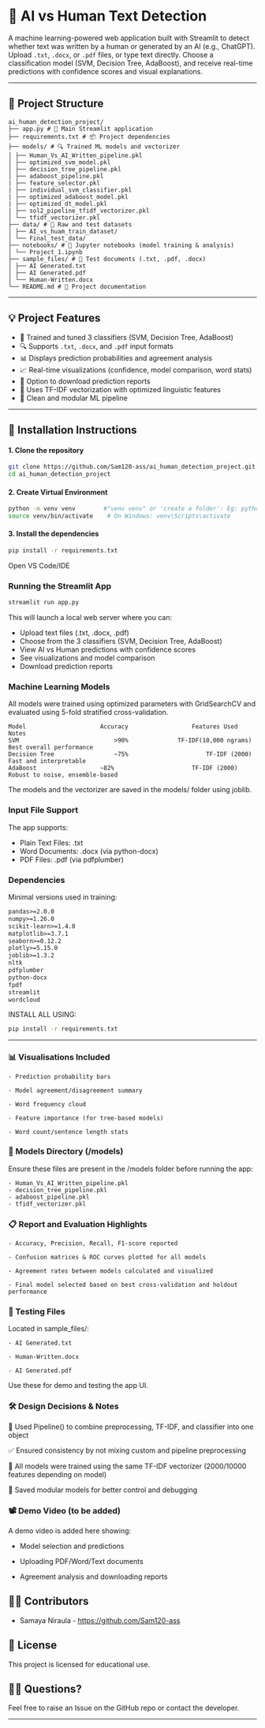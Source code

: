 # 🤖 AI vs Human Text Detection

A machine learning-powered web application built with Streamlit to detect whether text was written by a human or generated by an AI (e.g., ChatGPT). Upload `.txt`, `.docx`, or `.pdf` files, or type text directly. Choose a classification model (SVM, Decision Tree, AdaBoost), and receive real-time predictions with confidence scores and visual explanations.

-----------------------------------------------------------------------------------------------------------------------------------------------------

## 📁 Project Structure
```
ai_human_detection_project/
├── app.py # 🚀 Main Streamlit application
├── requirements.txt # 📦 Project dependencies
├── models/ # 🔍 Trained ML models and vectorizer
│ ├── Human_Vs_AI_Written_pipeline.pkl
│ ├── optimized_svm_model.pkl
│ ├── decision_tree_pipeline.pkl
│ ├── adaboost_pipeline.pkl
| ├── feature_selector.pkl
| ├── individual_svm_classifier.pkl
| ├── optimized_adaboost_model.pkl
| ├── optimized_dt_model.pkl
| ├── sol2_pipeline_tfidf_vectorizer.pkl
│ └── tfidf_vectorizer.pkl
├── data/ # 🧪 Raw and test datasets
│ ├── AI_vs_huam_train_dataset/
│ └── Final_test_data/
├── notebooks/ # 📓 Jupyter notebooks (model training & analysis)
│ └── Project_1.ipynb
├── sample_files/ # 📁 Test documents (.txt, .pdf, .docx)
│ ├── AI Generated.txt
│ ├── AI Generated.pdf
│ └── Human-Written.docx
└── README.md # 📘 Project documentation
```
----------------------------------------------------------------------------------------------------------------------------------------------------

## 💡 Project Features

- 🧠 Trained and tuned 3 classifiers (SVM, Decision Tree, AdaBoost)
- 🔍 Supports `.txt`, `.docx`, and `.pdf` input formats
- 📊 Displays prediction probabilities and agreement analysis
- 📈 Real-time visualizations (confidence, model comparison, word stats)
- 💾 Option to download prediction reports
- 📎 Uses TF-IDF vectorization with optimized linguistic features
- 📁 Clean and modular ML pipeline

----------------------------------------------------------------------------------------------------------------------------------------------------

## 🔧 Installation Instructions

#### 1. Clone the repository

```bash
git clone https://github.com/Sam120-ass/ai_human_detection_project.git
cd ai_human_detection_project
```

#### 2. Create Virtual Environment
```bash
python -m venv venv        #"venv venv" or 'create a folder': Eg: python -m venv project1 (Creates a project1 folder)
source venv/bin/activate    # On Windows: venv\Scripts\activate
```

#### 3. Install the dependencies
```bash
pip install -r requirements.txt
```

Open VS Code/IDE

### Running the Streamlit App

```bash
streamlit run app.py
```

This will launch a local web server where you can:

- Upload text files (.txt, .docx, .pdf)
- Choose from the 3 classifiers (SVM, Decision Tree, AdaBoost)
- View AI vs Human predictions with confidence scores
- See visualizations and model comparison
- Download prediction reports

### Machine Learning Models

All models were trained using optimized parameters with GridSearchCV and evaluated using 5-fold stratified cross-validation.
```
Model	                  Accuracy	                Features Used	          Notes
SVM		                      >90%              TF-IDF(10,000 ngrams)       Best overall performance
Decision Tree			      ~75%                      TF-IDF (2000)       Fast and interpretable
AdaBoost			      ~82%                      TF-IDF (2000)       Robust to noise, ensemble-based
```
The models and the vectorizer are saved in the models/ folder using joblib.


### Input File Support
The app supports:

- Plain Text Files: .txt
- Word Documents: .docx (via python-docx)
- PDF Files: .pdf (via pdfplumber)

### Dependencies
Minimal versions used in training:
```txt
pandas>=2.0.0
numpy>=1.26.0
scikit-learn>=1.4.0
matplotlib>=3.7.1
seaborn>=0.12.2
plotly>=5.15.0
joblib>=1.3.2
nltk
pdfplumber
python-docx
fpdf
streamlit
wordcloud
```


INSTALL ALL USING:
```bash
pip install -r requirements.txt
```
----------------------------------------------------------------------------------------------------------------------------------------------------

### 📊 Visualisations Included 

    - Prediction probability bars

    - Model agreement/disagreement summary

    - Word frequency cloud

    - Feature importance (for tree-based models)

    - Word count/sentence length stats

### 📁 Models Directory (/models)

Ensure these files are present in the /models folder before running the app:

    - Human_Vs_AI_Written_pipeline.pkl
    - decision_tree_pipeline.pkl
    - adaboost_pipeline.pkl
    - tfidf_vectorizer.pkl

### 📋 Report and Evaluation Highlights
    
    - Accuracy, Precision, Recall, F1-score reported

    - Confusion matrices & ROC curves plotted for all models

    - Agreement rates between models calculated and visualized

    - Final model selected based on best cross-validation and holdout performance

### 🧪 Testing Files

Located in sample_files/:
    
    - AI Generated.txt

    - Human-Written.docx

    - AI Generated.pdf

Use these for demo and testing the app UI.

### 🛠 Design Decisions & Notes

🧩 Used Pipeline() to combine preprocessing, TF-IDF, and classifier into one object

✅ Ensured consistency by not mixing custom and pipeline preprocessing

🧪 All models were trained using the same TF-IDF vectorizer (2000/10000 features depending on model)

📁 Saved modular models for better control and debugging


### 📽 Demo Video (to be added)

A demo video is added here showing:

  - Model selection and predictions

  - Uploading PDF/Word/Text documents

  - Agreement analysis and downloading reports

## 👨‍💻 Contributors

  - Samaya Niraula - https://github.com/Sam120-ass

## 📜 License

This project is licensed for educational use.

## 🙋‍♀️ Questions?

Feel free to raise an Issue on the GitHub repo or contact the developer.

----------------------------------------------------------------------------------------------------------------------------------------------------

